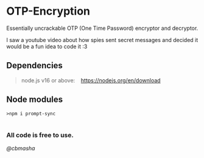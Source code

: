 # OTP-Encryption

Essentially uncrackable OTP (One Time Password) encryptor and decryptor.

I saw a youtube video about how spies sent secret messages and decided it would be a fun idea to code it :3

## Dependencies

> node.js v16 or above:&nbsp;&nbsp;&nbsp;&nbsp;https://nodejs.org/en/download

## Node modules

```console
>npm i prompt-sync
```

#

### All code is free to use.
*@cbmasha*